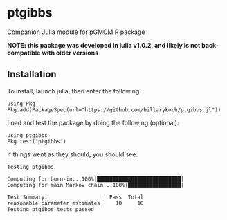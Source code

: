 # ptgibbs

Companion Julia module for pGMCM R package

**NOTE: this package was developed in julia v1.0.2, and likely is not back-compatible with older versions**

## Installation

To install, launch julia, then enter the following:

```{julia}
using Pkg
Pkg.add(PackageSpec(url="https://github.com/hillarykoch/ptgibbs.jl"))
```

Load and test the package by doing the following (optional):
```{julia}
using ptgibbs
Pkg.test("ptgibbs")
```
If things went as they should, you should see:
```console
Testing ptgibbs

Computing for burn-in...100%|███████████████████████████|
Computing for main Markov chain...100%|█████████████████|

Test Summary:                  | Pass  Total
reasonable parameter estimates |   10     10
Testing ptgibbs tests passed
```
